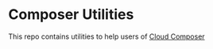 # Composer Utilities
This repo contains utilities to help users of [Cloud Composer](https://cloud.google.com/composer)
